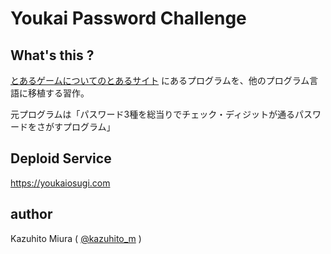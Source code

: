 Youkai Password Challenge
==========================

## What's this ?

[とあるゲームについてのとあるサイト](https://i486.mods.jp/ichild/yokaipw) にあるプログラムを、他のプログラム言語に移植する習作。

元プログラムは「パスワード3種を総当りでチェック・ディジットが通るパスワードをさがすプログラム」

## Deploid Service

<https://youkaiosugi.com>

## author

Kazuhito Miura ( [@kazuhito_m](https://twitter.com/kazuhito_m "kazuhito_m on Twitter") )
